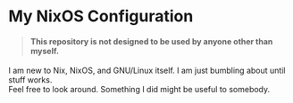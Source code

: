 # My NixOS Configuration

> #### **This repository is not designed to be used by anyone other than myself.**

I am new to Nix, NixOS, and GNU/Linux itself. I am just bumbling about until stuff works.  
Feel free to look around. Something I did might be useful to somebody.